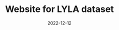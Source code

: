 ---
title: "Website for LYLA dataset"
excerpt: "I collaborated in the development of the website that presents the Lynching in Latin America (LYLA) dataset created by researchers of the Center for Security Studies in ETH Zurich"
collection: portfolio
citation: "Fernando Gonzalez and Cristina Guzman"
date: 2022-12-12
link_res: https://css-ethz.github.io/lyla/
---